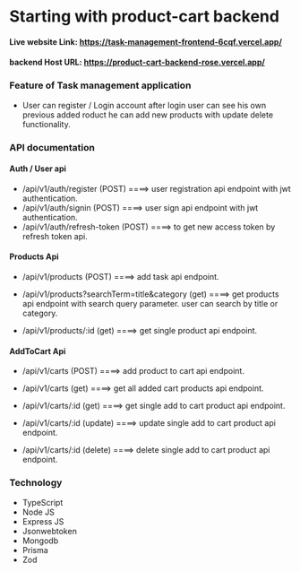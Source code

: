 # Starting with product-cart backend

#### Live website Link: https://task-management-frontend-6cqf.vercel.app/

#### backend Host URL: https://product-cart-backend-rose.vercel.app/

### Feature of Task management application

- User can register / Login account after login user can see his own previous added roduct he can add new products with update delete functionality.

### API documentation

#### Auth / User api

- /api/v1/auth/register (POST) ====> user registration api endpoint with jwt authentication.
- /api/v1/auth/signin (POST) ====> user sign api endpoint with jwt authentication.
- /api/v1/auth/refresh-token (POST) ====> to get new access token by refresh token api.

#### Products Api

- /api/v1/products (POST) ====> add task api endpoint.

- /api/v1/products?searchTerm=title&category (get) ====> get products api endpoint with search query parameter. user can search by title or category.

- /api/v1/products/:id (get) ====> get single product api endpoint.

#### AddToCart Api

- /api/v1/carts (POST) ====> add product to cart api endpoint.

- /api/v1/carts (get) ====> get all added cart products api endpoint.

- /api/v1/carts/:id (get) ====> get single add to cart product api endpoint.
- /api/v1/carts/:id (update) ====> update single add to cart product api endpoint.
- /api/v1/carts/:id (delete) ====> delete single add to cart product api endpoint.

### Technology

- TypeScript
- Node JS
- Express JS
- Jsonwebtoken
- Mongodb
- Prisma
- Zod
